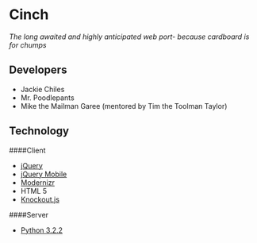 Cinch
=====
_The long awaited and highly anticipated web port- because cardboard is for chumps_

Developers
-----------
*  Jackie Chiles
*  Mr. Poodlepants
*  Mike the Mailman Garee (mentored by Tim the Toolman Taylor)

Technology
----------
####Client
* [jQuery](http://jquery.com/)
* [jQuery Mobile](http://jquerymobile.com/)
* [Modernizr](http://www.modernizr.com/)
* HTML 5
* [Knockout.js](http://knockout.js/)

####Server
* [Python 3.2.2](http://python.org/download/releases/3.2.2/)